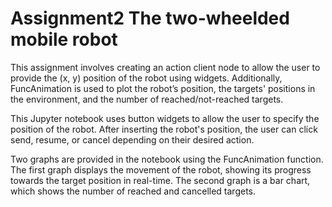 # Assignment2  The two-wheelded mobile robot
This assignment involves creating an action client node to allow the user to provide the (x, y) position of the robot using widgets. Additionally, FuncAnimation is used to plot the robot’s position, the targets' positions in the environment, and the number of reached/not-reached targets.

This Jupyter notebook uses button widgets to allow the user to specify the position of the robot. After inserting the robot's position, the user can click send, resume, or cancel depending on their desired action.

Two graphs are provided in the notebook using the FuncAnimation function. The first graph displays the movement of the robot, showing its progress towards the target position in real-time. The second graph is a bar chart, which shows the number of reached and cancelled targets.
